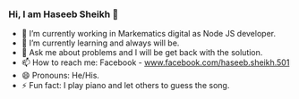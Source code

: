 ### Hi, I am Haseeb Sheikh 👋

- 🔭 I’m currently working in Markematics digital as Node JS developer.
- 🌱 I’m currently learning and always will be.
- 💬 Ask me about problems and I will be get back with the solution.
- 📫 How to reach me: Facebook - www.facebook.com/haseeb.sheikh.501
- 😄 Pronouns: He/His.
- ⚡ Fun fact: I play piano and let others to guess the song.
